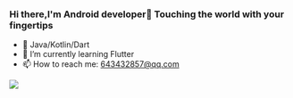 ### Hi there,I'm Android developer👋 Touching the world with your fingertips

- 🔭 Java/Kotlin/Dart
- 🌱 I’m currently learning Flutter
- 📫 How to reach me: 643432857@qq.com


![](https://github-readme-stats.vercel.app/api?username=fuusy)
